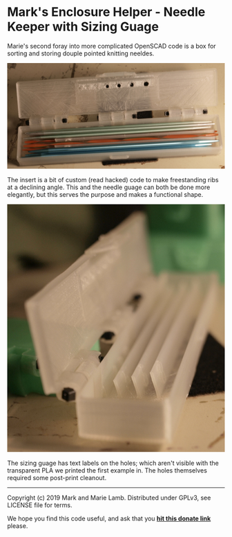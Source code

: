 # Mark's Enclosure Helper - Needle Keeper with Sizing Guage

Marie's second foray into more complicated OpenSCAD code is a box for
sorting and storing douple pointed knitting neeldes.

![](example-needlekeeper-full.jpg)

The insert is a bit of custom (read hacked) code to make freestanding
ribs at a declining angle. This and the needle guage can both be done
more elegantly, but this serves the purpose and makes a functional
shape.

![](example-needlekeeper-side.jpg)

The sizing guage has text labels on the holes; which aren't visible
with the transparent PLA we printed the first example in. The holes
themselves required some post-print cleanout.






-------------------------------
   Copyright (c) 2019 Mark and Marie Lamb. Distributed under GPLv3, see LICENSE file for terms.

We hope you find this code useful, and ask that you **[hit this donate
link](https://www.paypal.com/cgi-bin/webscr?cmd=_s-xclick&hosted_button_id=J3AY8SM43A2DA&source=url)**
please.
